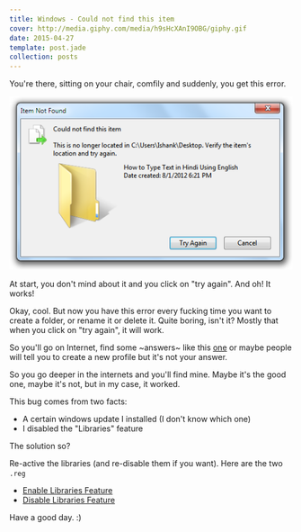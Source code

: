 ```yaml
---
title: Windows - Could not find this item
cover: http://media.giphy.com/media/h9sHcXAnI9OBG/giphy.gif
date: 2015-04-27
template: post.jade
collection: posts
---
```


You're there, sitting on your chair, comfily and suddenly, you get this error.

[![](/images/windows-could-not-find-this-item/bug.png)](/images/windows-could-not-find-this-item/bug.png)

At start, you don't mind about it and you click on "try again". And oh! It works!

Okay, cool. But now you have this error every fucking time you want to create a folder, or rename it or delete it. Quite boring, isn't it? Mostly that when you click on "try again", it will work.

So you'll go on Internet, find some ~answers~ like this [one](http://answers.microsoft.com/en-us/windows/forum/windows_7-files/renaming-any-folder-produces-could-not-find-this/d907e1d0-648b-4b26-a377-c5116238f336) or maybe people will tell you to create a new profile but it's not your answer.

So you go deeper in the internets and you'll find mine. Maybe it's the good one, maybe it's not, but in my case, it worked.

This bug comes from two facts:

- A certain windows update I installed (I don't know which one)
- I disabled the "Libraries" feature

The solution so?

Re-active the libraries (and re-disable them if you want). Here are the two `.reg`

- [Enable Libraries Feature](/files/windows-could-not-find-this-item/EnableLibrariesFeature.reg)
- [Disable Libraries Feature](/files/windows-could-not-find-this-item/DisableLibariesFeature.reg)

Have a good day. :)

